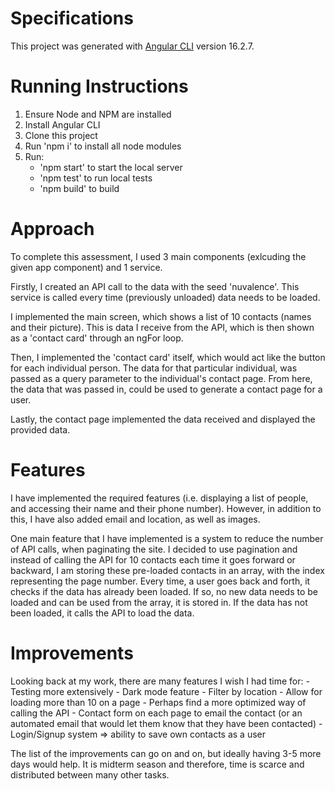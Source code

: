 # Specifications

This project was generated with [Angular CLI](https://github.com/angular/angular-cli) version 16.2.7.

# Running Instructions

1. Ensure Node and NPM are installed
2. Install Angular CLI
3. Clone this project
4. Run 'npm i' to install all node modules
5. Run:
   - 'npm start' to start the local server
   - 'npm test' to run local tests
   - 'npm build' to build

# Approach

To complete this assessment, I used 3 main components (exlcuding the given app component) and 1 service.

Firstly, I created an API call to the data with the seed 'nuvalence'. This service is called every time (previously unloaded) data needs to be loaded.

I implemented the main screen, which shows a list of 10 contacts (names and their picture). This is data I receive from the API, which is then shown as a 'contact card' through an ngFor loop.

Then, I implemented the 'contact card' itself, which would act like the button for each individual person. The data for that particular individual, was passed as a query parameter to the individual's contact page. From here, the data that was passed in, could be used to generate a contact page for a user.

Lastly, the contact page implemented the data received and displayed the provided data.

# Features

I have implemented the required features (i.e. displaying a list of people, and accessing their name and their phone number). However, in addition to this, I have also added email and location, as well as images.

One main feature that I have implemented is a system to reduce the number of API calls, when paginating the site. I decided to use pagination and instead of calling the API for 10 contacts each time it goes forward or backward, I am storing these pre-loaded contacts in an array, with the index representing the page number. Every time, a user goes back and forth, it checks if the data has already been loaded. If so, no new data needs to be loaded and can be used from the array, it is stored in. If the data has not been loaded, it calls the API to load the data.

# Improvements

Looking back at my work, there are many features I wish I had time for: - Testing more extensively - Dark mode feature - Filter by location - Allow for loading more than 10 on a page - Perhaps find a more optimized way of calling the API - Contact form on each page to email the contact (or an automated email that would let them know that they have been contacted) - Login/Signup system => ability to save own contacts as a user

The list of the improvements can go on and on, but ideally having 3-5 more days would help. It is midterm season and therefore, time is scarce and distributed between many other tasks.
